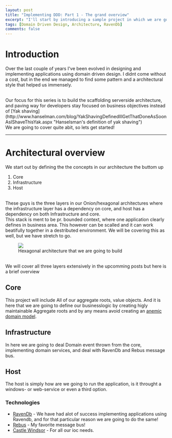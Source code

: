 ```yaml
---
layout: post
title: "Implementing DDD: Part 1 - The grand overview"
excerpt: "I'll start by introducing a sample project in which we are going to design and implement the basic architecture for an application using DDD"
tags: [Domain Driven Design, Architecture, RavenDb]
comments: false
---
```


# Introduction
Over the last couple of years I've been evolved in designing and implementing applications using domain driven design. I didnt come without a cost, but in the end we managed to find some pattern and a architectural style that helped us immensely.

<br />
Our focus for this series is to build the scaffolding serverside architecture, and paving way for developers stay focused on business objectives instead of [Yak shaving](http://www.hanselman.com/blog/YakShavingDefinedIllGetThatDoneAsSoonAsIShaveThisYak.aspx "Hanselsman's definition of yak shaving")

<br />
We are going to cover quite abit, so lets get started!

---

# Architectural overview

We start out by defining the the concepts in our architecture the buttom up
1. Core  
2. Infrastructure  
3. Host

<br />
These guys is the three layers in our Onion/hexagonal architectures where the infrastructure layer has a dependency on core, and host has a dependency on both Infrastructure and core.

<br />
This stack is ment to be pr. bounded context, where one application clearly defines in business area. This however can be scalled and it can work beatifully together in a destributed environment. We will be covering this as well, but we have stretch to go.

<figure class="half">
    <a href="/images/hexagonal-architecture.png"><img src="/images/hexagonal-architecture.png"></a>
    <figcaption>Hexagonal architecture that we are going to build</figcaption>
</figure>

<br />
We will cover all three layers extensively in the upcomming posts but here is a brief overview

## Core
This project will include All of our aggregate roots, value objects. And it is here that we are going to define our businesslogic by creating higly maintainable Aggregate roots and by any means avoid creating an [anemic domain model](https://en.wikipedia.org/wiki/Anemic_domain_model).

## Infrastructure
In here we are going to deal Domain event thrown from the core, implementing domain services, and deal with RavenDb and Rebus message bus.

## Host
The host is simply how are we going to run the application, is it throught a windows- or web-service or even a third option. 

### Technologies

* [RavenDb](http://ravendb.net/) - We have had alot of success implementing applications using Ravendb, and for that particular reason we are going to do the same!
* [Rebus](http://mookid.dk/oncode/rebus) - My favorite message bus!
* [Castle Windsor](http://www.castleproject.org/) - For all our ioc needs.